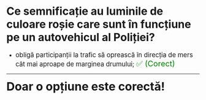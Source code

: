 # Ce semnificație au luminile de culoare roșie care sunt în funcțiune pe un autovehicul al Poliției?

- <span style="font-size: larger;">obligă participanții la trafic să oprească în direcția de mers cât mai aproape de marginea drumului; <span style="color: green; font-size: larger;">✅ (Corect)</span></span>

---

<span style="font-size: 30px; font-weight: bold;">**Doar o opțiune este corectă!**</span>